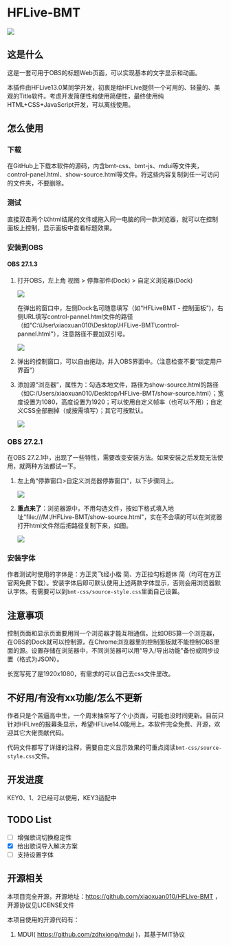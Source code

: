 # HFLive-BMT

![](https://i.bmp.ovh/imgs/2022/02/3984a1bfd6d18100.png)

## 这是什么

这是一套可用于OBS的标题Web页面，可以实现基本的文字显示和动画。

本插件由HFLive13.0某同学开发，初衷是给HFLive提供一个可用的、轻量的、美观的Title软件。考虑开发简便性和使用简便性，最终使用纯HTML+CSS+JavaScript开发，可以离线使用。

## 怎么使用

### 下载

在GitHub上下载本软件的源码，内含bmt-css、bmt-js、mdui等文件夹，control-panel.html、show-source.html等文件。将这些内容复制到任一可访问的文件夹，不要删除。

### 测试

直接双击两个以html结尾的文件或拖入同一电脑的同一款浏览器，就可以在控制面板上控制，显示面板中查看标题效果。

### 安装到OBS

#### OBS 27.1.3

1. 打开OBS，左上角 视图 > 停靠部件(Dock) > 自定义浏览器(Dock)

   ![](https://i.bmp.ovh/imgs/2022/02/103d74983a6fb695.png)

   在弹出的窗口中，左侧Dock名可随意填写（如“HFLiveBMT - 控制面板")，右侧URL填写control-pannel.html文件的路径（如"C:\User\xiaoxuan010\Desktop\HFLive-BMT\control-pannel.html"），注意路径不要加双引号。

   ![](https://i.bmp.ovh/imgs/2022/02/b63175d47d7f718c.png)

2. 弹出的控制窗口，可以自由拖动，并入OBS界面中。（注意检查不要“锁定用户界面“）
3. 添加源“浏览器”，属性为：勾选本地文件，路径为show-source.html的路径（如C:/Users/xiaoxuan010/Desktop/HFLive-BMT/show-source.html）；宽度设置为1080，高度设置为1920；可以使用自定义帧率（也可以不用）；自定义CSS全部删掉（或按需填写）；其它可按默认。

   ![](https://i.bmp.ovh/imgs/2022/02/c59fc1fdc110f583.png)

### OBS 27.2.1

在OBS 27.2.1中，出现了一些特性，需要改变安装方法。如果安装之后发现无法使用，就两种方法都试一下。

1. 左上角“停靠窗口>自定义浏览器停靠窗口"，以下步骤同上。

   ![](https://i.bmp.ovh/imgs/2022/02/ffa4889b56f7bf6f.png)

2. **重点来了**：浏览器源中，不用勾选文件，按如下格式填入地址“file:///M:/HFLive-BMT/show-source.html"，实在不会填的可以在浏览器打开html文件然后把路径复制下来，如图。

   ![](https://i.bmp.ovh/imgs/2022/02/530b6bb2ebdb5c88.png)



### 安装字体

作者测试时使用的字体是：方正灵飞经小楷 简、方正拉勾标题体 简（均可在方正官网免费下载）。安装字体后即可默认使用上述两款字体显示，否则会用浏览器默认字体。有需要可以到`bmt-css/source-style.css`里面自己设置。

## 注意事项

控制页面和显示页面要用同一个浏览器才能互相通信。比如OBS算一个浏览器，在OBS的Dock就可以控制源，在Chrome浏览器里的控制面板就不能控制OBS里面的源。设置存储在浏览器中，不同浏览器可以用“导入/导出功能"备份或同步设置（格式为JSON）。

长宽写死了是1920x1080，有需求的可以自己去css文件里改。



## 不好用/有没有xx功能/怎么不更新

作者只是个苦逼高中生，一个周末抽空写了个小页面，可能也没时间更新。目前只针对HFLive的报幕条显示，希望HFLive14.0能用上。本软件完全免费、开源，欢迎其它大佬贡献代码。

代码文件都写了详细的注释，需要自定义显示效果的可重点阅读`bmt-css/source-style.css`文件。

## 开发进度

KEY0、1、2已经可以使用，KEY3适配中

## TODO List

- [ ] 增强歌词切换稳定性
- [x] 给出歌词导入解决方案
- [ ] 支持设置字体

## 开源相关

本项目完全开源，开源地址：https://github.com/xiaoxuan010/HFLive-BMT ，开源协议见LICENSE文件

本项目使用的开源代码有：

1. MDUI( https://github.com/zdhxiong/mdui )，其基于MIT协议
